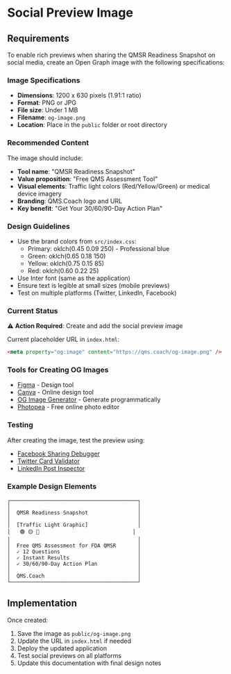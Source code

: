 # Social Preview Image

## Requirements

To enable rich previews when sharing the QMSR Readiness Snapshot on social media, create an Open Graph image with the following specifications:

### Image Specifications

- **Dimensions**: 1200 x 630 pixels (1.91:1 ratio)
- **Format**: PNG or JPG
- **File size**: Under 1 MB
- **Filename**: `og-image.png`
- **Location**: Place in the `public` folder or root directory

### Recommended Content

The image should include:
- **Tool name**: "QMSR Readiness Snapshot"
- **Value proposition**: "Free QMS Assessment Tool"
- **Visual elements**: Traffic light colors (Red/Yellow/Green) or medical device imagery
- **Branding**: QMS.Coach logo and URL
- **Key benefit**: "Get Your 30/60/90-Day Action Plan"

### Design Guidelines

- Use the brand colors from `src/index.css`:
  - Primary: oklch(0.45 0.09 250) - Professional blue
  - Green: oklch(0.65 0.18 150)
  - Yellow: oklch(0.75 0.15 85)
  - Red: oklch(0.60 0.22 25)
- Use Inter font (same as the application)
- Ensure text is legible at small sizes (mobile previews)
- Test on multiple platforms (Twitter, LinkedIn, Facebook)

### Current Status

⚠️ **Action Required**: Create and add the social preview image

Current placeholder URL in `index.html`:
```html
<meta property="og:image" content="https://qms.coach/og-image.png" />
```

### Tools for Creating OG Images

- [Figma](https://figma.com) - Design tool
- [Canva](https://canva.com) - Online design tool
- [OG Image Generator](https://og-image.vercel.app) - Generate programmatically
- [Photopea](https://photopea.com) - Free online photo editor

### Testing

After creating the image, test the preview using:
- [Facebook Sharing Debugger](https://developers.facebook.com/tools/debug/)
- [Twitter Card Validator](https://cards-dev.twitter.com/validator)
- [LinkedIn Post Inspector](https://www.linkedin.com/post-inspector/)

### Example Design Elements

```
┌─────────────────────────────────────────┐
│                                         │
│  QMSR Readiness Snapshot                │
│                                         │
│  [Traffic Light Graphic]                │
│   🟢 🟡 🔴                              │
│                                         │
│  Free QMS Assessment for FDA QMSR       │
│  ✓ 12 Questions                         │
│  ✓ Instant Results                      │
│  ✓ 30/60/90-Day Action Plan             │
│                                         │
│  QMS.Coach                              │
└─────────────────────────────────────────┘
```

## Implementation

Once created:

1. Save the image as `public/og-image.png`
2. Update the URL in `index.html` if needed
3. Deploy the updated application
4. Test social previews on all platforms
5. Update this documentation with final design notes
